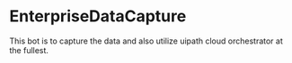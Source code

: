 # EnterpriseDataCapture
This bot is to capture the data and also utilize uipath cloud orchestrator  at the fullest. 
